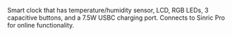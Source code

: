 Smart clock that has temperature/humidity sensor, LCD, RGB LEDs, 3 capacitive buttons, and a 7.5W USBC charging port. Connects to Sinric Pro for online functionality.

